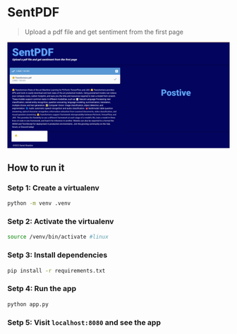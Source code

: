 # SentPDF

> Upload a pdf file and get sentiment from the first page

![sentpdf](sentpdf.png)

## How to run it

### Setp 1: Create a virtualenv

```bash
python -m venv .venv
```

### Setp 2: Activate the virtualenv

```bash
source /venv/bin/activate #linux
```

### Setp 3: Install dependencies

```bash
pip install -r requirements.txt
```

### Setp 4: Run the app

```bash
python app.py
```

### Setp 5: Visit `localhost:8080` and see the app
